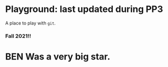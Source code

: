 # Playground: last updated during PP3

A place to play with `git`.

### Fall 2021!!

# BEN Was a very big star.

